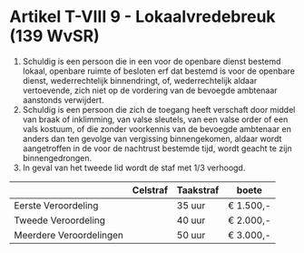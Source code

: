 # Artikel T-VIII 9 - Lokaalvredebreuk (139 WvSR)

1. Schuldig is een persoon die in een voor de openbare dienst bestemd lokaal, openbare ruimte of besloten erf dat bestemd is voor de openbare dienst, wederrechtelijk binnendringt, of, wederrechtelijk aldaar vertoevende, zich niet op de vordering van de bevoegde ambtenaar aanstonds verwijdert.
2. Schuldig is een persoon die zich de toegang heeft verschaft door middel van braak of inklimming, van valse sleutels, van een valse order of een vals kostuum, of die zonder voorkennis van de bevoegde ambtenaar en anders dan ten gevolge van vergissing binnengekomen, aldaar wordt aangetroffen in de voor de nachtrust bestemde tijd, wordt geacht te zijn binnengedrongen.
3. In geval van het tweede lid wordt de staf met 1/3 verhoogd.

|                         | Celstraf | Taakstraf | boete     |
| ----------------------- | -------- | --------- | --------- |
| Eerste Veroordeling     |          | 35 uur    | € 1.500,- |
| Tweede Veroordeling     |          | 40 uur    | € 2.000,- |
| Meerdere Veroordelingen |          | 50 uur    | € 3.000,- |
